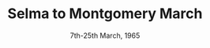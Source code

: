 ---
title: Selma to Montgomery March
year: 1965
category: selma to montgomery march
image: media/images/events/selma_march.jpeg
location: Selma to Montgomery
date: 7th-25th March, 1965
description: This was three protest marches, from Selma, Alabama to Montgomery. They were non-violent marches which demonstrated the desire of black Americans to use their right to vote. The march led to the passing of the Voting Rights Act which was a landmark achievement of the civil rights movement. 
songs related:
---